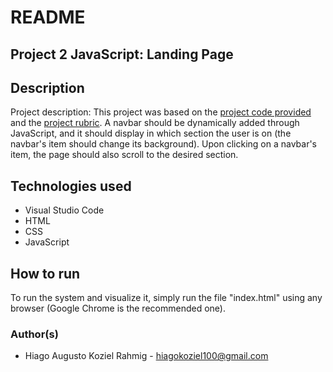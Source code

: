 # README

## Project 2 JavaScript: Landing Page

## Description

Project description: This project was based on the [project code provided](https://github.com/udacity/fend/tree/refresh-2019/projects/landing-page) and the [project rubric](https://review.udacity.com/#!/rubrics/2658/view). A navbar should be dynamically added through JavaScript, and it should display in which section the user is on (the navbar's item should change its background). Upon clicking on a navbar's item, the page should also scroll to the desired section.

## Technologies used

* Visual Studio Code
* HTML
* CSS
* JavaScript

## How to run

To run the system and visualize it, simply run the file "index.html" using any browser (Google Chrome is the recommended one).

### Author(s)
 * Hiago Augusto Koziel Rahmig - <hiagokoziel100@gmail.com>
